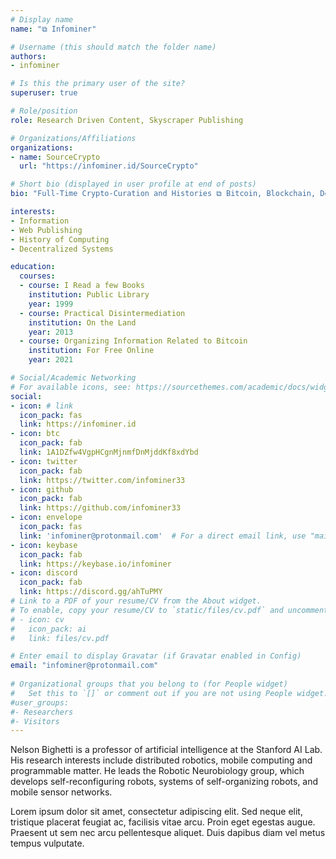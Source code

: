 ```yaml
---
# Display name
name: "⧉ Infominer"

# Username (this should match the folder name)
authors:
- infominer

# Is this the primary user of the site?
superuser: true

# Role/position
role: Research Driven Content, Skyscraper Publishing

# Organizations/Affiliations
organizations:
- name: SourceCrypto
  url: "https://infominer.id/SourceCrypto"

# Short bio (displayed in user profile at end of posts)
bio: "Full-Time Crypto-Curation and Histories ⧉ Bitcoin, Blockchain, DecentralizedID ⧉ Research, Publishing, WebWork, Indieweb ⧉ her/him"

interests:
- Information
- Web Publishing
- History of Computing
- Decentralized Systems

education:
  courses:
  - course: I Read a few Books
    institution: Public Library
    year: 1999
  - course: Practical Disintermediation
    institution: On the Land
    year: 2013
  - course: Organizing Information Related to Bitcoin
    institution: For Free Online
    year: 2021

# Social/Academic Networking
# For available icons, see: https://sourcethemes.com/academic/docs/widgets/#icons
social:
- icon: # link
  icon_pack: fas
  link: https://infominer.id
- icon: btc
  icon_pack: fab
  link: 1A1DZfw4VgpHCgnMjnmfDnMjddKf8xdYbd
- icon: twitter
  icon_pack: fab
  link: https://twitter.com/infominer33
- icon: github
  icon_pack: fab
  link: https://github.com/infominer33
- icon: envelope
  icon_pack: fas
  link: 'infominer@protonmail.com'  # For a direct email link, use "mailto:test@example.org".
- icon: keybase
  icon_pack: fab
  link: https://keybase.io/infominer
- icon: discord
  icon_pack: fab
  link: https://discord.gg/ahTuPMY
# Link to a PDF of your resume/CV from the About widget.
# To enable, copy your resume/CV to `static/files/cv.pdf` and uncomment the lines below.  
# - icon: cv
#   icon_pack: ai
#   link: files/cv.pdf

# Enter email to display Gravatar (if Gravatar enabled in Config)
email: "infominer@protonmail.com"
  
# Organizational groups that you belong to (for People widget)
#   Set this to `[]` or comment out if you are not using People widget.  
#user_groups:
#- Researchers
#- Visitors
---
```


Nelson Bighetti is a professor of artificial intelligence at the Stanford AI Lab. His research interests include distributed robotics, mobile computing and programmable matter. He leads the Robotic Neurobiology group, which develops self-reconfiguring robots, systems of self-organizing robots, and mobile sensor networks.

Lorem ipsum dolor sit amet, consectetur adipiscing elit. Sed neque elit, tristique placerat feugiat ac, facilisis vitae arcu. Proin eget egestas augue. Praesent ut sem nec arcu pellentesque aliquet. Duis dapibus diam vel metus tempus vulputate. 
